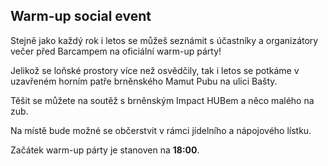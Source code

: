 Warm-up social event
--------------------

Stejně jako každý rok i letos se můžeš seznámit s účastníky a organizátory večer před Barcampem na oficiální warm-up párty!

Jelikož se loňské prostory více než osvědčily, tak i letos se potkáme v uzavřeném horním patře brněnského Mamut Pubu na ulici Bašty.

Těšit se můžete na soutěž s brněnským Impact HUBem a něco malého na zub.

Na místě bude možné se občerstvit v rámci jídelního a nápojového lístku.

Začátek warm-up párty je stanoven na **18:00**.

<div id="mapa" style="width:600px; height:400px;"></div>
<script type="text/javascript">
    var stred = SMap.Coords.fromWGS84(16.6092111, 49.1906997);
    var m = new SMap(JAK.gel("mapa"), stred, 16);
    m.addDefaultLayer(SMap.DEF_BASE).enable();
    m.addDefaultControls();
    var layer = new SMap.Layer.Marker();
    m.addLayer(layer);
    layer.enable();
    var options = {};
    var marker = new SMap.Marker(stred, "myMarker", options);
    layer.addMarker(marker);
</script>
